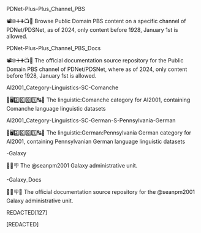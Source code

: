 
PDNet-Plus-Plus_Channel_PBS

📽️🌐️➕️➕️📺️💾️ Browse Public Domain PBS content on a specific channel of PDNet/PDSNet, as of 2024, only content before 1928, January 1st is allowed.

PDNet-Plus-Plus_Channel_PBS_Docs

📽️🌐️➕️➕️📺️💾️ The official documentation source repository for the Public Domain PBS channel of PDNet/PDSNet, where as of 2024, only content before 1928, January 1st is allowed.

AI2001_Category-Linguistics-SC-Comanche

🧠️🖥️2️⃣️0️⃣️0️⃣️1️⃣️🔠️🔢️ The linguistic:Comanche category for AI2001, containing Comanche language linguistic datasets

AI2001_Category-Linguistics-SC-German-S-Pennsylvania-German

🧠️🖥️2️⃣️0️⃣️0️⃣️1️⃣️🔠️🔢️ The linguistic:German:Pennsylvania German category for AI2001, containing Pennsylvanian German language linguistic datasets

-Galaxy

🌠️🌌️🪧️ The @seanpm2001 Galaxy administrative unit.

-Galaxy_Docs

🌠️🌌️🪧️📖️ The official documentation source repository for the @seanpm2001 Galaxy administrative unit.

REDACTED[127]

[REDACTED]

